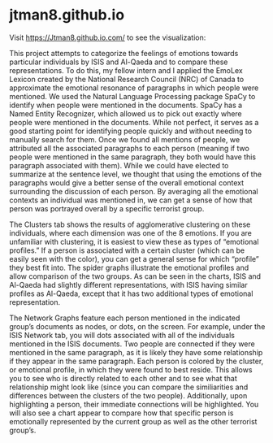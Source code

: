 # jtman8.github.io
Visit https://Jtman8.github.io.com/ to see the visualization:

This project attempts to categorize the feelings of emotions towards particular individuals by ISIS and Al-Qaeda and to compare these representations. To do this, my fellow intern and I applied the EmoLex Lexicon created by the National Research Council (NRC) of Canada to approximate the emotional resonance of paragraphs in which people were mentioned. We used the Natural Language Processing package SpaCy to identify when people were mentioned in the documents. SpaCy has a Named Entity Recognizer, which allowed us to pick out exactly where people were mentioned in the documents. While not perfect, it serves as a good starting point for identifying people quickly and without needing to manually search for them. Once we found all mentions of people, we attributed all the associated paragraphs to each person (meaning if two people were mentioned in the same paragraph, they both would have this paragraph associated with them). While we could have elected to summarize at the sentence level, we thought that using the emotions of the paragraphs would give a better sense of the overall emotional context surrounding the discussion of each person. By averaging all the emotional contexts an individual was mentioned in, we can get a sense of how that person was portrayed overall by a specific terrorist group.

The Clusters tab shows the results of agglomerative clustering on these individuals, where each dimension was one of the 8 emotions. If you are unfamiliar with clustering, it is easiest to view these as types of “emotional profiles.” If a person is associated with a certain cluster (which can be easily seen with the color), you can get a general sense for which “profile” they best fit into. The spider graphs illustrate the emotional profiles and allow comparison of the two groups. As can be seen in the charts, ISIS and Al-Qaeda had slightly different representations, with ISIS having similar profiles as Al-Qaeda, except that it has two additional types of emotional representation.

The Network Graphs feature each person mentioned in the indicated group’s documents as nodes, or dots, on the screen. For example, under the ISIS Network tab, you will dots associated with all of the individuals mentioned in the ISIS documents. Two people are connected if they were mentioned in the same paragraph, as it is likely they have some relationship if they appear in the same paragraph. Each person is colored by the cluster, or emotional profile, in which they were found to best reside. This allows you to see who is directly related to each other and to see what that relationship might look like (since you can compare the similiarities and differences between the clusters of the two people). Additionally, upon highlighting a person, their immediate connections will be highlighted. You will also see a chart appear to compare how that specific person is emotionally represented by the current group as well as the other terrorist group’s.
